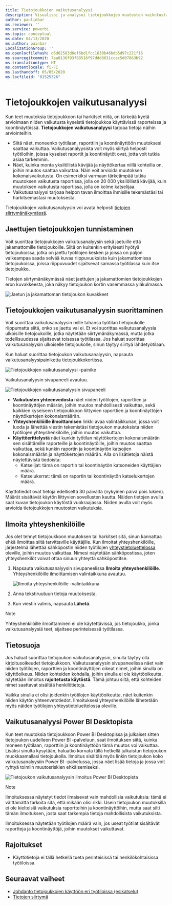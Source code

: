 ```yaml
---
title: Tietojoukkojen vaikutusanalyysi
description: Visualisoi ja analysoi tietojoukkojen muutosten vaikutusta jatkossa.
author: paulinbar
ms.reviewer: ''
ms.service: powerbi
ms.topic: conceptual
ms.date: 04/13/2020
ms.author: painbar
LocalizationGroup: ''
ms.openlocfilehash: d6d62583d6ef6bd1fcc1630b46bdb5d97c221f16
ms.sourcegitcommit: 7aa0136f93f88516f97ddd8031ccac5d07863b92
ms.translationtype: HT
ms.contentlocale: fi-FI
ms.lasthandoff: 05/05/2020
ms.locfileid: "81525326"
---
```

# <a name="dataset-impact-analysis"></a>Tietojoukkojen vaikutusanalyysi

Kun teet muutoksia tietojoukkoon tai harkitset niitä, on tärkeää kyetä arvioimaan niiden vaikutusta kyseistä tietojoukkoa käyttävissä raporteissa ja koontinäytöissä. **Tietojoukkojen vaikutusanalyysi** tarjoaa tietoja näihin arviointeihin.
* Siitä näet, moneenko työtilaan, raporttiin ja koontinäyttöön muutoksesi saattaa vaikuttaa. Vaikutusanalyysista voit myös siirtyä helposti työtiloihin, joissa kyseiset raportit ja koontinäytöt ovat, jotta voit tutkia asiaa tarkemmin.
* Näet, kuinka monta yksilöllistä kävijää ja näyttökertaa niillä kohteilla on, joihin muutos saattaa vaikuttaa. Näin voit arvioida muutoksen kokonaisvaikutusta. On esimerkiksi varmaan tärkeämpää tutkia muutoksen vaikutusta raportissa, jolla on 20 000 yksilöllistä kävijää, kuin muutoksen vaikutusta raportissa, jolla on kolme katselijaa.
* Vaikutusanalyysi tarjoaa helpon tavan ilmoittaa ihmisille tekemästäsi tai harkitsemastasi muutoksesta.

Tietojoukkojen vaikutusanalyysin voi avata helposti [tietojen siirtymänäkymässä](service-data-lineage.md).

## <a name="identifying-shared-datasets"></a>Jaettujen tietojoukkojen tunnistaminen

Voit suorittaa tietojoukkojen vaikutusanalyysin sekä jaetuille että jakamattomille tietojoukoille. Siitä on kuitenkin erityisesti hyötyä tietojoukoissa, jotka on jaettu työtilojen kesken ja joissa on paljon vaikeampaa saada selvää kuvaa riippuvuuksista kuin jakamattomissa tietojoukoissa, joissa riippuvuudet sijaitsevat samassa työtilassa kuin itse tietojoukko.

Tietojen siirtymänäkymässä näet jaettujen ja jakamattomien tietojoukkojen eron kuvakkeesta, joka näkyy tietojoukon kortin vasemmassa yläkulmassa.

![Jaetun ja jakamattoman tietojoukon kuvakkeet](media/service-dataset-impact-analysis/shared-unshared-icon.png)

## <a name="perform-dataset-impact-analysis"></a>Tietojoukkojen vaikutusanalyysin suorittaminen

Voit suorittaa vaikutusanalyysin mille tahansa työtilan tietojoukolle riippumatta siitä, onko se jaettu vai ei. Et voi suorittaa vaikutusanalyysia ulkoisille tietojoukoille, jotka näytetään siirtymänäkymässä, mutta jotka todellisuudessa sijaitsevat toisessa työtilassa. Jos haluat suorittaa vaikutusanalyysin ulkoiselle tietojoukolle, sinun täytyy siirtyä lähdetyötilaan.

Kun haluat suorittaa tietojoukon vaikutusanalyysin, napsauta vaikutusanalyysipainiketta tietojoukkokortissa.

![Tietojoukkojen vaikutusanalyysi -painike](media/service-dataset-impact-analysis/open-analysis-pane-button.png)

Vaikutusanalyysin sivupaneeli avautuu.

![Tietojoukkojen vaikutusanalyysin sivupaneeli](media/service-dataset-impact-analysis/service-impact-analysis-pane.png)

* **Vaikutusten yhteenvedosta** näet niiden työtilojen, raporttien ja koontinäyttöjen määrän, joihin muutos mahdollisesti vaikuttaa, sekä kaikkien kyseiseen tietojoukkoon liittyvien raporttien ja koontinäyttöjen näyttökertojen kokonaismäärän.
* **Yhteyshenkilöille ilmoittamisen** linkki avaa valintaikkunan, jossa voit luoda ja lähettää viestin tekemistäsi tietojoukon muutoksista niiden työtilojen yhteyshenkilöille, joihin muutos vaikuttaa. 
* **Käyttöerittelystä** näet kunkin työtilan näyttökertojen kokonaismäärän sen sisältämille raporteille ja koontinäytöille, joihin muutos saattaa vaikuttaa, sekä kunkin raportin ja koontinäytön katsojien kokonaismäärän ja näyttökertojen määrän. Alla on lisätietoja näistä näytettävistä tiedoista:
   * Katselijat: tämä on raportin tai koontinäytön katsoneiden käyttäjien määrä.
   * Katselukerrat: tämä on raportin tai koontinäytön katselukertojen määrä.

Käyttötiedot ovat tietoja edelliseltä 30 päivältä (nykyinen päivä pois lukien). Määrät sisältävät käytön liittyvien sovellusten kautta. Näiden tietojen avulla saat kuvan tietojoukon käytöstä vuokraajassa. Niiden avulla voit myös arvioida tietojoukkojen muutosten vaikutuksia.

## <a name="notify-contacts"></a>Ilmoita yhteyshenkilöille

Jos olet tehnyt tietojoukkoon muutoksen tai harkitset sitä, sinun kannattaa ehkä ilmoittaa siitä tarvittaville käyttäjille. Kun ilmoitat yhteyshenkilöille, järjestelmä lähettää sähköpostin niiden työtilojen [yhteystietoluettelossa](../service-create-the-new-workspaces.md#workspace-contact-list) oleville, joihin muutos vaikuttaa. Nimesi näytetään sähköpostissa, joten yhteyshenkilöt voivat ottaa sinuun yhteyttä sähköpostitse. 

1. Napsauta vaikutusanalyysin sivupaneelissa **Ilmoita yhteyshenkilöille**. Yhteyshenkilöille ilmoittamisen valintaikkuna avautuu.

   ![Ilmoita yhteyshenkilöille -valintaikkuna](media/service-dataset-impact-analysis/notify-contacts-dialog.png)

1. Anna tekstiruutuun tietoja muutoksesta.
1. Kun viestin valmis, napsauta **Lähetä**.

> [!NOTE]
> Yhteyshenkilöille ilmoittaminen ei ole käytettävissä, jos tietojoukko, jonka vaikutusanalyysiä teet, sijaitsee perinteisessä työtilassa.

## <a name="privacy"></a>Tietosuoja

Jos haluat suorittaa tietojoukon vaikutusanalyysin, sinulla täytyy olla kirjoitusoikeudet tietojoukkoon. Vaikutusanalyysin sivupaneelissa näet vain niiden työtilojen, raporttien ja koontinäyttöjen oikeat nimet, joihin sinulla on käyttöoikeus. Niiden kohteiden kohdalla, joihin sinulla ei ole käyttöoikeutta, näytetään ilmoitus **rajoitetusta käytöstä**. Tämä johtuu siitä, että kohteiden nimet saattavat sisältää henkilötietoja.

Vaikka sinulla ei olisi joidenkin työtilojen käyttöoikeutta, näet kuitenkin niiden käytön yhteenvetotiedot. Ilmoituksesi yhteyshenkilöille lähetetään myös näiden työtilojen yhteystietoluettelossa oleville.

## <a name="impact-analysis-from-power-bi-desktop"></a>Vaikutusanalyysi Power BI Desktopista

Kun teet muutoksia tietojoukkoon Power BI Desktopissa ja julkaiset sitten tietojoukon uudelleen Power BI -palveluun, saat ilmoituksen siitä, kuinka moneen työtilaan, raporttiin ja koontinäyttöön tämä muutos voi vaikuttaa. Lisäksi sinulta kysytään, haluatko korvata tällä hetkellä julkaistun tietojoukon muokkaamallasi tietojoukolla. Ilmoitus sisältää myös linkin tietojoukon koko vaikutusanalyysiin Power BI -palvelussa, jossa näet lisää tietoja ja jossa voit ryhtyä toimiin muutosriskien ehkäisemiseksi.

![Tietojoukon vaikutusanalyysin ilmoitus Power BI Desktopista](media/service-dataset-impact-analysis/service-dataset-impact-analysis-desktop-warning.png)

> [!NOTE]
> Ilmoituksessa näytetyt tiedot ilmaisevat vain mahdollisia vaikutuksia: tämä ei välttämättä tarkoita sitä, että mikään olisi rikki. Usein tietojoukon muutoksilla ei ole kielteisiä vaikutuksia raportteihin ja koontinäyttöihin, mutta saat silti tämän ilmoituksen, josta saat tarkempia tietoja mahdollisista vaikutuksista.
>
>Ilmoituksessa näytetään työtilojen määrä vain, jos useat työtilat sisältävät raportteja ja koontinäyttöjä, joihin muutokset vaikuttavat.

## <a name="limitations"></a>Rajoitukset

* Käyttötietoja ei tällä hetkellä tueta perinteisissä tai henkilökohtaisissa työtiloissa.

## <a name="next-steps"></a>Seuraavat vaiheet

* [Johdanto tietojoukkojen käyttöön eri työtiloissa (esikatselu)](../service-datasets-across-workspaces.md)
* [Tietojen siirtymä](service-data-lineage.md)
